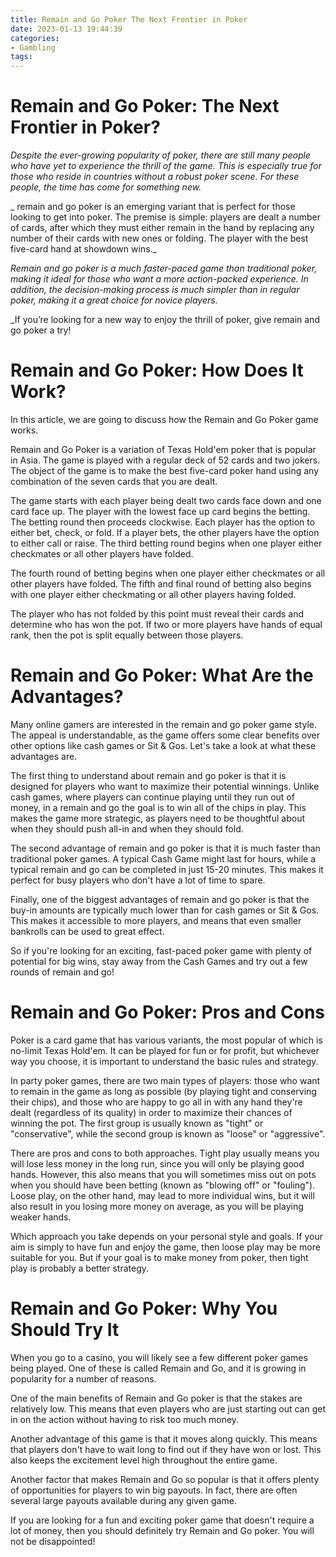 ```yaml
---
title: Remain and Go Poker The Next Frontier in Poker
date: 2023-01-13 19:44:39
categories:
- Gambling
tags:
---
```



#  Remain and Go Poker: The Next Frontier in Poker?

_Despite the ever-growing popularity of poker, there are still many people who have yet to experience the thrill of the game. This is especially true for those who reside in countries without a robust poker scene. For these people, the time has come for something new._

_ remain and go poker is an emerging variant that is perfect for those looking to get into poker. The premise is simple: players are dealt a number of cards, after which they must either remain in the hand by replacing any number of their cards with new ones or folding. The player with the best five-card hand at showdown wins._

_Remain and go poker is a much faster-paced game than traditional poker, making it ideal for those who want a more action-packed experience. In addition, the decision-making process is much simpler than in regular poker, making it a great choice for novice players._

_If you’re looking for a new way to enjoy the thrill of poker, give remain and go poker a try!

#  Remain and Go Poker: How Does It Work?

In this article, we are going to discuss how the Remain and Go Poker game works. 

Remain and Go Poker is a variation of Texas Hold'em poker that is popular in Asia. The game is played with a regular deck of 52 cards and two jokers. The object of the game is to make the best five-card poker hand using any combination of the seven cards that you are dealt.

The game starts with each player being dealt two cards face down and one card face up. The player with the lowest face up card begins the betting. The betting round then proceeds clockwise. Each player has the option to either bet, check, or fold. If a player bets, the other players have the option to either call or raise. The third betting round begins when one player either checkmates or all other players have folded.

The fourth round of betting begins when one player either checkmates or all other players have folded. The fifth and final round of betting also begins with one player either checkmating or all other players having folded.

The player who has not folded by this point must reveal their cards and determine who has won the pot. If two or more players have hands of equal rank, then the pot is split equally between those players.

#  Remain and Go Poker: What Are the Advantages?

Many online gamers are interested in the remain and go poker game style. The appeal is understandable, as the game offers some clear benefits over other options like cash games or Sit & Gos. Let's take a look at what these advantages are.

The first thing to understand about remain and go poker is that it is designed for players who want to maximize their potential winnings. Unlike cash games, where players can continue playing until they run out of money, in a remain and go the goal is to win all of the chips in play. This makes the game more strategic, as players need to be thoughtful about when they should push all-in and when they should fold.

The second advantage of remain and go poker is that it is much faster than traditional poker games. A typical Cash Game might last for hours, while a typical remain and go can be completed in just 15-20 minutes. This makes it perfect for busy players who don't have a lot of time to spare.

Finally, one of the biggest advantages of remain and go poker is that the buy-in amounts are typically much lower than for cash games or Sit & Gos. This makes it accessible to more players, and means that even smaller bankrolls can be used to great effect.

So if you're looking for an exciting, fast-paced poker game with plenty of potential for big wins, stay away from the Cash Games and try out a few rounds of remain and go!

#  Remain and Go Poker: Pros and Cons

Poker is a card game that has various variants, the most popular of which is no-limit Texas Hold'em. It can be played for fun or for profit, but whichever way you choose, it is important to understand the basic rules and strategy.

In party poker games, there are two main types of players: those who want to remain in the game as long as possible (by playing tight and conserving their chips), and those who are happy to go all in with any hand they're dealt (regardless of its quality) in order to maximize their chances of winning the pot. The first group is usually known as "tight" or "conservative", while the second group is known as "loose" or "aggressive".

There are pros and cons to both approaches. Tight play usually means you will lose less money in the long run, since you will only be playing good hands. However, this also means that you will sometimes miss out on pots when you should have been betting (known as "blowing off" or "fouling"). Loose play, on the other hand, may lead to more individual wins, but it will also result in you losing more money on average, as you will be playing weaker hands.

Which approach you take depends on your personal style and goals. If your aim is simply to have fun and enjoy the game, then loose play may be more suitable for you. But if your goal is to make money from poker, then tight play is probably a better strategy.

#  Remain and Go Poker: Why You Should Try It

When you go to a casino, you will likely see a few different poker games being played. One of these is called Remain and Go, and it is growing in popularity for a number of reasons.

One of the main benefits of Remain and Go poker is that the stakes are relatively low. This means that even players who are just starting out can get in on the action without having to risk too much money.

Another advantage of this game is that it moves along quickly. This means that players don't have to wait long to find out if they have won or lost. This also keeps the excitement level high throughout the entire game.

Another factor that makes Remain and Go so popular is that it offers plenty of opportunities for players to win big payouts. In fact, there are often several large payouts available during any given game.

If you are looking for a fun and exciting poker game that doesn't require a lot of money, then you should definitely try Remain and Go poker. You will not be disappointed!